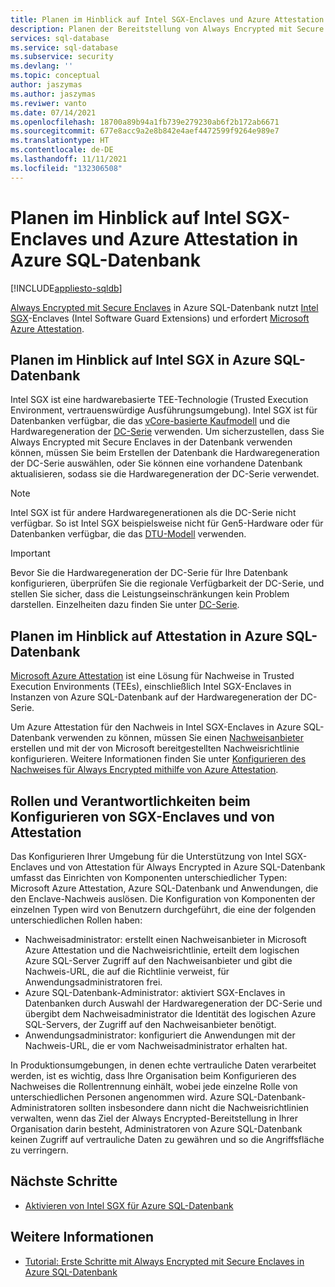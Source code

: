 ```yaml
---
title: Planen im Hinblick auf Intel SGX-Enclaves und Azure Attestation in Azure SQL-Datenbank
description: Planen der Bereitstellung von Always Encrypted mit Secure Enclaves in Azure SQL-Datenbank.
services: sql-database
ms.service: sql-database
ms.subservice: security
ms.devlang: ''
ms.topic: conceptual
author: jaszymas
ms.author: jaszymas
ms.reviwer: vanto
ms.date: 07/14/2021
ms.openlocfilehash: 18700a89b94a1fb739e279230ab6f2b172ab6671
ms.sourcegitcommit: 677e8acc9a2e8b842e4aef4472599f9264e989e7
ms.translationtype: HT
ms.contentlocale: de-DE
ms.lasthandoff: 11/11/2021
ms.locfileid: "132306508"
---
```

# <a name="plan-for-intel-sgx-enclaves-and-attestation-in-azure-sql-database"></a>Planen im Hinblick auf Intel SGX-Enclaves und Azure Attestation in Azure SQL-Datenbank

[!INCLUDE[appliesto-sqldb](../includes/appliesto-sqldb.md)]

[Always Encrypted mit Secure Enclaves](/sql/relational-databases/security/encryption/always-encrypted-enclaves) in Azure SQL-Datenbank nutzt [Intel SGX](https://itpeernetwork.intel.com/microsoft-azure-confidential-computing/)-Enclaves (Intel Software Guard Extensions) und erfordert [Microsoft Azure Attestation](/sql/relational-databases/security/encryption/always-encrypted-enclaves#secure-enclave-attestation).

## <a name="plan-for-intel-sgx-in-azure-sql-database"></a>Planen im Hinblick auf Intel SGX in Azure SQL-Datenbank

Intel SGX ist eine hardwarebasierte TEE-Technologie (Trusted Execution Environment, vertrauenswürdige Ausführungsumgebung). Intel SGX ist für Datenbanken verfügbar, die das [vCore-basierte Kaufmodell](service-tiers-sql-database-vcore.md) und die Hardwaregeneration der [DC-Serie](service-tiers-sql-database-vcore.md?#dc-series) verwenden. Um sicherzustellen, dass Sie Always Encrypted mit Secure Enclaves in der Datenbank verwenden können, müssen Sie beim Erstellen der Datenbank die Hardwaregeneration der DC-Serie auswählen, oder Sie können eine vorhandene Datenbank aktualisieren, sodass sie die Hardwaregeneration der DC-Serie verwendet.

> [!NOTE]
> Intel SGX ist für andere Hardwaregenerationen als die DC-Serie nicht verfügbar. So ist Intel SGX beispielsweise nicht für Gen5-Hardware oder für Datenbanken verfügbar, die das [DTU-Modell](service-tiers-dtu.md) verwenden.

> [!IMPORTANT]
> Bevor Sie die Hardwaregeneration der DC-Serie für Ihre Datenbank konfigurieren, überprüfen Sie die regionale Verfügbarkeit der DC-Serie, und stellen Sie sicher, dass die Leistungseinschränkungen kein Problem darstellen. Einzelheiten dazu finden Sie unter [DC-Serie](service-tiers-sql-database-vcore.md#dc-series).

## <a name="plan-for-attestation-in-azure-sql-database"></a>Planen im Hinblick auf Attestation in Azure SQL-Datenbank

[Microsoft Azure Attestation](../../attestation/overview.md) ist eine Lösung für Nachweise in Trusted Execution Environments (TEEs), einschließlich Intel SGX-Enclaves in Instanzen von Azure SQL-Datenbank auf der Hardwaregeneration der DC-Serie.

Um Azure Attestation für den Nachweis in Intel SGX-Enclaves in Azure SQL-Datenbank verwenden zu können, müssen Sie einen [Nachweisanbieter](../../attestation/basic-concepts.md#attestation-provider) erstellen und mit der von Microsoft bereitgestellten Nachweisrichtlinie konfigurieren. Weitere Informationen finden Sie unter [Konfigurieren des Nachweises für Always Encrypted mithilfe von Azure Attestation](always-encrypted-enclaves-configure-attestation.md).

## <a name="roles-and-responsibilities-when-configuring-sgx-enclaves-and-attestation"></a>Rollen und Verantwortlichkeiten beim Konfigurieren von SGX-Enclaves und von Attestation

Das Konfigurieren Ihrer Umgebung für die Unterstützung von Intel SGX-Enclaves und von Attestation für Always Encrypted in Azure SQL-Datenbank umfasst das Einrichten von Komponenten unterschiedlicher Typen: Microsoft Azure Attestation, Azure SQL-Datenbank und Anwendungen, die den Enclave-Nachweis auslösen. Die Konfiguration von Komponenten der einzelnen Typen wird von Benutzern durchgeführt, die eine der folgenden unterschiedlichen Rollen haben:

- Nachweisadministrator: erstellt einen Nachweisanbieter in Microsoft Azure Attestation und die Nachweisrichtlinie, erteilt dem logischen Azure SQL-Server Zugriff auf den Nachweisanbieter und gibt die Nachweis-URL, die auf die Richtlinie verweist, für Anwendungsadministratoren frei.
- Azure SQL-Datenbank-Administrator: aktiviert SGX-Enclaves in Datenbanken durch Auswahl der Hardwaregeneration der DC-Serie und übergibt dem Nachweisadministrator die Identität des logischen Azure SQL-Servers, der Zugriff auf den Nachweisanbieter benötigt.
- Anwendungsadministrator: konfiguriert die Anwendungen mit der Nachweis-URL, die er vom Nachweisadministrator erhalten hat.

In Produktionsumgebungen, in denen echte vertrauliche Daten verarbeitet werden, ist es wichtig, dass Ihre Organisation beim Konfigurieren des Nachweises die Rollentrennung einhält, wobei jede einzelne Rolle von unterschiedlichen Personen angenommen wird. Azure SQL-Datenbank-Administratoren sollten insbesondere dann nicht die Nachweisrichtlinien verwalten, wenn das Ziel der Always Encrypted-Bereitstellung in Ihrer Organisation darin besteht, Administratoren von Azure SQL-Datenbank keinen Zugriff auf vertrauliche Daten zu gewähren und so die Angriffsfläche zu verringern.

## <a name="next-steps"></a>Nächste Schritte

- [Aktivieren von Intel SGX für Azure SQL-Datenbank](always-encrypted-enclaves-enable-sgx.md)

## <a name="see-also"></a>Weitere Informationen

- [Tutorial: Erste Schritte mit Always Encrypted mit Secure Enclaves in Azure SQL-Datenbank](always-encrypted-enclaves-getting-started.md)
